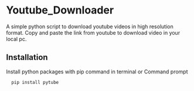 # Youtube_Downloader
A simple python script to download youtube videos in high resolution format. Copy and paste the link from youtube to download video in your local pc.

## Installation
Install python packages with pip command in terminal or Command prompt

```bash
  pip install pytube
```

